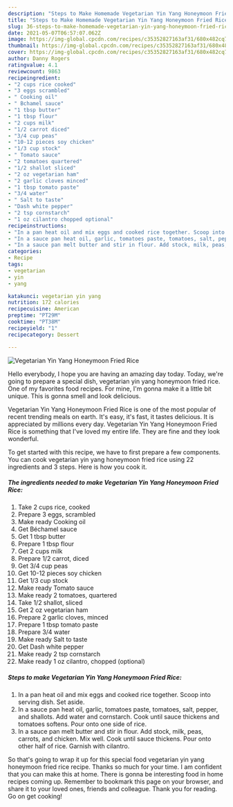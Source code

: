 ```yaml
---
description: "Steps to Make Homemade Vegetarian Yin Yang Honeymoon Fried Rice"
title: "Steps to Make Homemade Vegetarian Yin Yang Honeymoon Fried Rice"
slug: 36-steps-to-make-homemade-vegetarian-yin-yang-honeymoon-fried-rice
date: 2021-05-07T06:57:07.062Z
image: https://img-global.cpcdn.com/recipes/c35352827163af31/680x482cq70/vegetarian-yin-yang-honeymoon-fried-rice-recipe-main-photo.jpg
thumbnail: https://img-global.cpcdn.com/recipes/c35352827163af31/680x482cq70/vegetarian-yin-yang-honeymoon-fried-rice-recipe-main-photo.jpg
cover: https://img-global.cpcdn.com/recipes/c35352827163af31/680x482cq70/vegetarian-yin-yang-honeymoon-fried-rice-recipe-main-photo.jpg
author: Danny Rogers
ratingvalue: 4.1
reviewcount: 9863
recipeingredient:
- "2 cups rice cooked"
- "3 eggs scrambled"
- " Cooking oil"
- " Bchamel sauce"
- "1 tbsp butter"
- "1 tbsp flour"
- "2 cups milk"
- "1/2 carrot diced"
- "3/4 cup peas"
- "10-12 pieces soy chicken"
- "1/3 cup stock"
- " Tomato sauce"
- "2 tomatoes quartered"
- "1/2 shallot sliced"
- "2 oz vegetarian ham"
- "2 garlic cloves minced"
- "1 tbsp tomato paste"
- "3/4 water"
- " Salt to taste"
- "Dash white pepper"
- "2 tsp cornstarch"
- "1 oz cilantro chopped optional"
recipeinstructions:
- "In a pan heat oil and mix eggs and cooked rice together. Scoop into serving dish. Set aside."
- "In a sauce pan heat oil, garlic, tomatoes paste, tomatoes, salt, pepper, and shallots. Add water and cornstarch. Cook until sauce thickens and tomatoes softens. Pour onto one side of rice."
- "In a sauce pan melt butter and stir in flour. Add stock, milk, peas, carrots, and chicken. Mix well. Cook until sauce thickens. Pour onto other half of rice. Garnish with cilantro."
categories:
- Recipe
tags:
- vegetarian
- yin
- yang

katakunci: vegetarian yin yang 
nutrition: 172 calories
recipecuisine: American
preptime: "PT29M"
cooktime: "PT38M"
recipeyield: "1"
recipecategory: Dessert

---
```



![Vegetarian Yin Yang Honeymoon Fried Rice](https://img-global.cpcdn.com/recipes/c35352827163af31/680x482cq70/vegetarian-yin-yang-honeymoon-fried-rice-recipe-main-photo.jpg)

Hello everybody, I hope you are having an amazing day today. Today, we're going to prepare a special dish, vegetarian yin yang honeymoon fried rice. One of my favorites food recipes. For mine, I'm gonna make it a little bit unique. This is gonna smell and look delicious.



Vegetarian Yin Yang Honeymoon Fried Rice is one of the most popular of recent trending meals on earth. It's easy, it's fast, it tastes delicious. It is appreciated by millions every day. Vegetarian Yin Yang Honeymoon Fried Rice is something that I've loved my entire life. They are fine and they look wonderful.


To get started with this recipe, we have to first prepare a few components. You can cook vegetarian yin yang honeymoon fried rice using 22 ingredients and 3 steps. Here is how you cook it.

<!--inarticleads1-->

##### The ingredients needed to make Vegetarian Yin Yang Honeymoon Fried Rice:

1. Take 2 cups rice, cooked
1. Prepare 3 eggs, scrambled
1. Make ready  Cooking oil
1. Get  Béchamel sauce
1. Get 1 tbsp butter
1. Prepare 1 tbsp flour
1. Get 2 cups milk
1. Prepare 1/2 carrot, diced
1. Get 3/4 cup peas
1. Get 10-12 pieces soy chicken
1. Get 1/3 cup stock
1. Make ready  Tomato sauce
1. Make ready 2 tomatoes, quartered
1. Take 1/2 shallot, sliced
1. Get 2 oz vegetarian ham
1. Prepare 2 garlic cloves, minced
1. Prepare 1 tbsp tomato paste
1. Prepare 3/4 water
1. Make ready  Salt to taste
1. Get Dash white pepper
1. Make ready 2 tsp cornstarch
1. Make ready 1 oz cilantro, chopped (optional)




<!--inarticleads2-->

##### Steps to make Vegetarian Yin Yang Honeymoon Fried Rice:

1. In a pan heat oil and mix eggs and cooked rice together. Scoop into serving dish. Set aside.
1. In a sauce pan heat oil, garlic, tomatoes paste, tomatoes, salt, pepper, and shallots. Add water and cornstarch. Cook until sauce thickens and tomatoes softens. Pour onto one side of rice.
1. In a sauce pan melt butter and stir in flour. Add stock, milk, peas, carrots, and chicken. Mix well. Cook until sauce thickens. Pour onto other half of rice. Garnish with cilantro.




So that's going to wrap it up for this special food vegetarian yin yang honeymoon fried rice recipe. Thanks so much for your time. I am confident that you can make this at home. There is gonna be interesting food in home recipes coming up. Remember to bookmark this page on your browser, and share it to your loved ones, friends and colleague. Thank you for reading. Go on get cooking!
